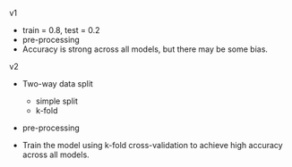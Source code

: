v1
- train = 0.8, test = 0.2
- pre-processing
- Accuracy is strong across all models, but there may be some bias.

v2
- Two-way data split
    - simple split
    - k-fold

- pre-processing
- Train the model using k-fold cross-validation to achieve high accuracy across all models.

